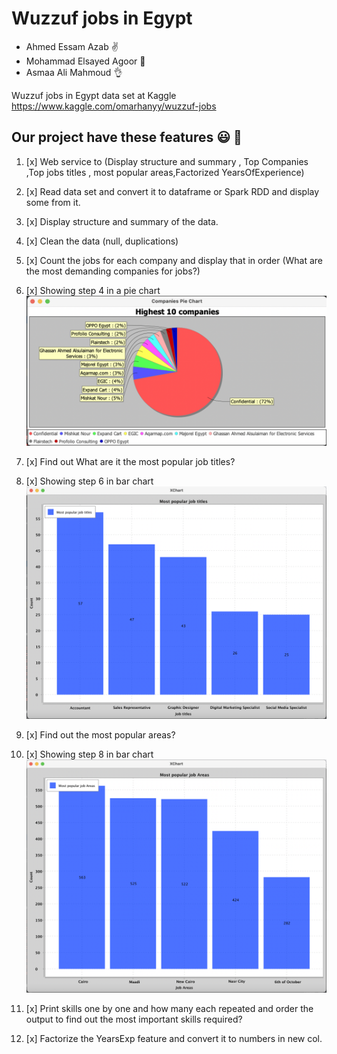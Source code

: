 # Wuzzuf jobs in Egypt

- Ahmed Essam Azab :v:
- Mohammad Elsayed Agoor 	:wave:
- Asmaa Ali Mahmoud :ok_hand:

Wuzzuf jobs in Egypt data set at Kaggle
https://www.kaggle.com/omarhanyy/wuzzuf-jobs

## Our project have these features :smiley: :star_struck:

1. [x] Web service to (Display structure and summary , Top Companies ,Top jobs titles , most popular areas,Factorized YearsOfExperience)
 

2. [x] Read data set and convert it to dataframe or Spark RDD and display some from it.
3. [x] Display structure and summary of the data.
4. [x] Clean the data (null, duplications)
5. [x] Count the jobs for each company and display that in order (What are the most demanding companies for jobs?)
6. [x] Showing step 4 in a pie chart 
![alt text](https://github.com/ahmedazab1235/Wuzzuf-jobs-in-Egypt/blob/main/img/Screen%20Shot%202021-07-06%20at%204.29.09%20PM.png?raw=true)
7. [x] Find out What are it the most popular job titles? 
8. [x] Showing step 6 in bar chart 
![alt text](https://github.com/ahmedazab1235/Wuzzuf-jobs-in-Egypt/blob/main/img/title.png?raw=true)
9. [x] Find out the most popular areas?
10. [x] Showing step 8 in bar chart 
![alt text](https://github.com/ahmedazab1235/Wuzzuf-jobs-in-Egypt/blob/main/img/area.png?raw=true)
11. [x] Print skills one by one and how many each repeated and order the output to find out the most important skills required?
12. [x] Factorize the YearsExp feature and convert it to numbers in new col. 
